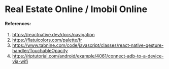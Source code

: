 # Real Estate Online / Imobil Online

#### References:

1) https://reactnative.dev/docs/navigation
2) https://flatuicolors.com/palette/fr
3) https://www.tabnine.com/code/javascript/classes/react-native-gesture-handler/TouchableOpacity
4) https://riptutorial.com/android/example/4061/connect-adb-to-a-device-via-wifi

